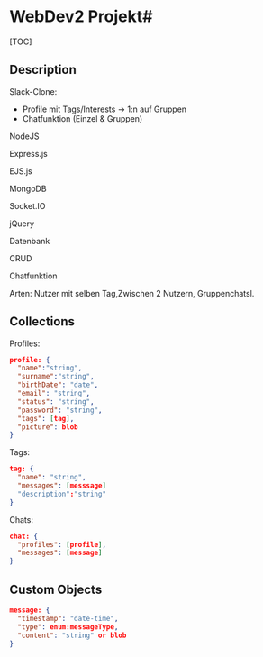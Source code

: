 


# WebDev2 Projekt#

[TOC]

## Description

Slack-Clone:

- Profile mit Tags/Interests -> 1:n auf Gruppen
- Chatfunktion (Einzel & Gruppen)

NodeJS

Express.js

EJS.js

MongoDB

Socket.IO

jQuery

Datenbank

CRUD

Chatfunktion





Arten: Nutzer mit selben Tag,Zwischen 2 Nutzern, Gruppenchatsl.                                                                                                                                                                                                                                                                



## Collections 

Profiles:

```json
profile: {
  "name":"string",
  "surname":"string",
  "birthDate": "date",
  "email": "string",
  "status": "string",
  "password": "string",
  "tags": [tag],
  "picture": blob
}
```

Tags:

```json
tag: {
  "name": "string",
  "messages": [messsage]
  "description":"string"
}
```

Chats:

````json
chat: {
  "profiles": [profile],
  "messages": [message]
}
````

## Custom Objects 

````json
message: {
  "timestamp": "date-time",
  "type": enum:messageType,
  "content": "string" or blob
}
````